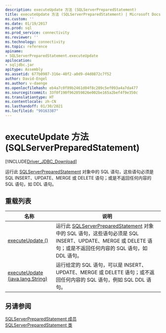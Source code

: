 ```yaml
---
description: executeUpdate 方法 (SQLServerPreparedStatement)
title: executeUpdate 方法 (SQLServerPreparedStatement) | Microsoft Docs
ms.custom: ''
ms.date: 01/19/2017
ms.prod: sql
ms.prod_service: connectivity
ms.reviewer: ''
ms.technology: connectivity
ms.topic: reference
apiname:
- SQLServerPreparedStatement.executeUpdate
apilocation:
- sqljdbc.jar
apitype: Assembly
ms.assetid: 677b0907-316e-40f2-a0d9-d4d0872c7f52
author: David-Engel
ms.author: v-daenge
ms.openlocfilehash: eb4a7c0f89b2461d04f8c209c5ef093a4a7da477
ms.sourcegitcommit: 33f0f190f962059826e002be165a2bef4f9e350c
ms.translationtype: HT
ms.contentlocale: zh-CN
ms.lasthandoff: 01/30/2021
ms.locfileid: "99163387"
---
```

# <a name="executeupdate-method-sqlserverpreparedstatement"></a>executeUpdate 方法 (SQLServerPreparedStatement)
[!INCLUDE[Driver_JDBC_Download](../../../includes/driver_jdbc_download.md)]

  运行此 [SQLServerPreparedStatement](../../../connect/jdbc/reference/sqlserverpreparedstatement-class.md) 对象中的 SQL 语句，这些语句必须是 SQL INSERT、UPDATE、MERGE 或 DELETE 语句；或是不返回任何内容的 SQL 语句，如 DDL 语句。  
  
## <a name="overload-list"></a>重载列表  
  
|名称|说明|  
|----------|-----------------|  
|[executeUpdate ()](../../../connect/jdbc/reference/executeupdate-method.md)|运行此 [SQLServerPreparedStatement](../../../connect/jdbc/reference/sqlserverpreparedstatement-class.md) 对象中的 SQL 语句，这些语句必须是 SQL INSERT、UPDATE、MERGE 或 DELETE 语句；或是不返回任何内容的 SQL 语句，如 DDL 语句。|  
|[executeUpdate (java.lang.String)](../../../connect/jdbc/reference/executeupdate-method-java-lang-string.md)|运行给定的 SQL 语句，可以是 INSERT、UPDATE、MERGE 或 DELETE 语句；或不返回任何内容的 SQL 语句，例如 SQL DDL 语句。|  
  
## <a name="see-also"></a>另请参阅  
 [SQLServerPreparedStatement 成员](../../../connect/jdbc/reference/sqlserverpreparedstatement-members.md)   
 [SQLServerPreparedStatement 类](../../../connect/jdbc/reference/sqlserverpreparedstatement-class.md)  
  
  
